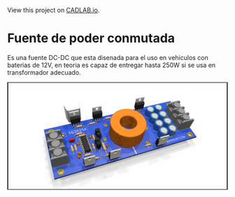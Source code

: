 View this project on [CADLAB.io](https://cadlab.io/project/24953). 

# Fuente de poder conmutada
Es una fuente DC-DC que esta disenada para el uso en vehiculos con baterias de 12V, en teoria es capaz de entregar hasta 250W si se usa en transformador adecuado.

![fuente de 250W](doc/fuente_smps_250w.jpg "fuente 250w")